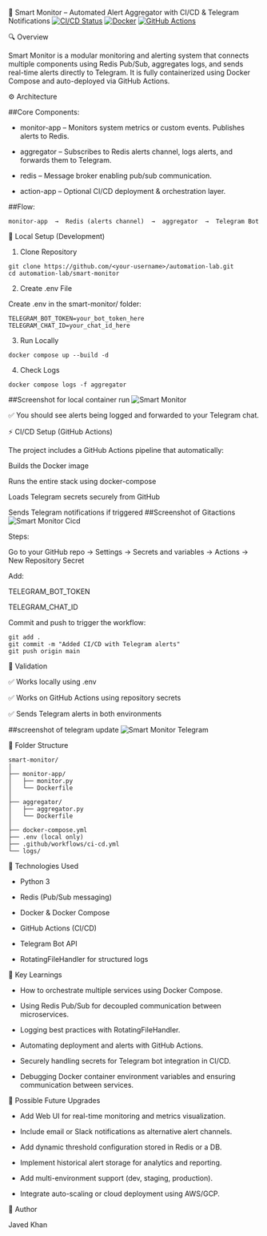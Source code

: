 🧠 Smart Monitor – Automated Alert Aggregator with CI/CD & Telegram Notifications
[![CI/CD Status](https://github.com/JavedKhanIO/automation-lab/actions/workflows/ci-cd.yml/badge.svg)](https://github.com/JavedKhanIO/automation-lab/actions)
[![Docker](https://img.shields.io/badge/Docker-Ready-blue?logo=docker)](https://www.docker.com/)
[![GitHub Actions](https://img.shields.io/badge/GitHub%20Actions-Automated-black?logo=githubactions)](https://github.com/features/actions)

🔍 Overview

Smart Monitor is a modular monitoring and alerting system that connects multiple components 
using Redis Pub/Sub, aggregates logs, and sends real-time alerts directly to Telegram.
It is fully containerized using Docker Compose and auto-deployed via GitHub Actions.

⚙️ Architecture

##Core Components:

- monitor-app – Monitors system metrics or custom events. Publishes alerts to Redis.

- aggregator – Subscribes to Redis alerts channel, logs alerts, and forwards them to Telegram.

- redis – Message broker enabling pub/sub communication.

- action-app – Optional CI/CD deployment & orchestration layer.

##Flow:
```
monitor-app  →  Redis (alerts channel)  →  aggregator  →  Telegram Bot
```

🚀 Local Setup (Development)
1. Clone Repository
```
git clone https://github.com/<your-username>/automation-lab.git
cd automation-lab/smart-monitor
```
2. Create .env File

Create .env in the smart-monitor/ folder:
```
TELEGRAM_BOT_TOKEN=your_bot_token_here
TELEGRAM_CHAT_ID=your_chat_id_here
```
3. Run Locally
```
docker compose up --build -d
```

4. Check Logs
```
docker compose logs -f aggregator
```
##Screenshot for local container run
![Smart Monitor](./smart_monitor.PNG)

✅ You should see alerts being logged and forwarded to your Telegram chat.

⚡ CI/CD Setup (GitHub Actions)

The project includes a GitHub Actions pipeline that automatically:

Builds the Docker image

Runs the entire stack using docker-compose

Loads Telegram secrets securely from GitHub

Sends Telegram notifications if triggered
##Screenshot of Gitactions
![Smart Monitor Cicd](./smart-monitor-cicd.PNG)


Steps:

Go to your GitHub repo → Settings → Secrets and variables → Actions → New Repository Secret

Add:

TELEGRAM_BOT_TOKEN

TELEGRAM_CHAT_ID

Commit and push to trigger the workflow:
```
git add .
git commit -m "Added CI/CD with Telegram alerts"
git push origin main
```
🧪 Validation

✅ Works locally using .env

✅ Works on GitHub Actions using repository secrets

✅ Sends Telegram alerts in both environments

##screenshot of telegram update
![Smart Monitor Telegram](./smart-monitor-telegram.jpg)

📁 Folder Structure
```
smart-monitor/
│
├── monitor-app/
│   ├── monitor.py
│   └── Dockerfile
│
├── aggregator/
│   ├── aggregator.py
│   └── Dockerfile
│
├── docker-compose.yml
├── .env (local only)
├── .github/workflows/ci-cd.yml
└── logs/
```
🧩 Technologies Used

- Python 3

- Redis (Pub/Sub messaging)

- Docker & Docker Compose

- GitHub Actions (CI/CD)

- Telegram Bot API

- RotatingFileHandler for structured logs

🔑 Key Learnings

- How to orchestrate multiple services using Docker Compose.

- Using Redis Pub/Sub for decoupled communication between microservices.

- Logging best practices with RotatingFileHandler.

- Automating deployment and alerts with GitHub Actions.

- Securely handling secrets for Telegram bot integration in CI/CD.

- Debugging Docker container environment variables and ensuring communication between services.

🚀 Possible Future Upgrades

- Add Web UI for real-time monitoring and metrics visualization.

- Include email or Slack notifications as alternative alert channels.

- Add dynamic threshold configuration stored in Redis or a DB.

- Implement historical alert storage for analytics and reporting.

- Add multi-environment support (dev, staging, production).

- Integrate auto-scaling or cloud deployment using AWS/GCP.


📝 Author

Javed Khan

